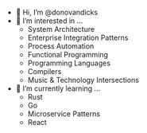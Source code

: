 - 👋 Hi, I’m @donovandicks
- 👀 I’m interested in ...
  - System Architecture
  - Enterprise Integration Patterns
  - Process Automation
  - Functional Programming
  - Programming Languages
  - Compilers
  - Music & Technology Intersections
- 🌱 I’m currently learning ...
  - Rust
  - Go
  - Microservice Patterns
  - React

<!---
donovandicks/donovandicks is a ✨ special ✨ repository because its `README.md` (this file) appears on your GitHub profile.
You can click the Preview link to take a look at your changes.
--->
